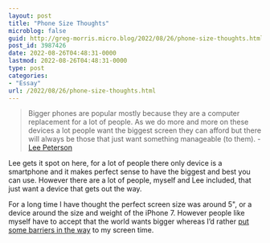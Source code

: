 ```yaml
---
layout: post
title: "Phone Size Thoughts"
microblog: false
guid: http://greg-morris.micro.blog/2022/08/26/phone-size-thoughts.html
post_id: 3987426
date: 2022-08-26T04:48:31-0000
lastmod: 2022-08-26T04:48:31-0000
type: post
categories:
- "Essay"
url: /2022/08/26/phone-size-thoughts.html
---
```

<blockquote>
<p>Bigger phones are popular mostly because they are a computer replacement for a lot of people. As we do more and more on these devices a lot people want the biggest screen they can afford but there will always be those that just want something manageable (to them). - <a href="https://ljpuk.net/2022/08/26/there-is-no-ideal-size-of-smartphone/">Lee Peterson</a></p>
</blockquote>
<p>Lee gets it spot on here, for a lot of people there only device is a smartphone and it makes perfect sense to have the biggest and best you can use. However there are a lot of people, myself and Lee included, that just want a device that gets out the way.</p>
<p>For a long time I have thought the perfect screen size was around 5", or a device around the size and weight of the iPhone 7. However people like myself have to accept that the world wants bigger whereas I’d rather <a href="https://gr36.com/2021/12/08/putting-in-some.html">put some barriers in the way</a> to my screen time.</p>
